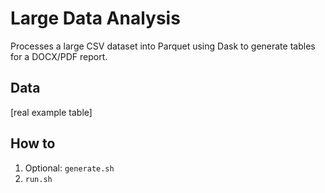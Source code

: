 # Large Data Analysis

Processes a large CSV dataset into Parquet using Dask to generate tables for a DOCX/PDF report.

## Data

[real example table]

## How to

1. Optional: `generate.sh`
2. `run.sh`